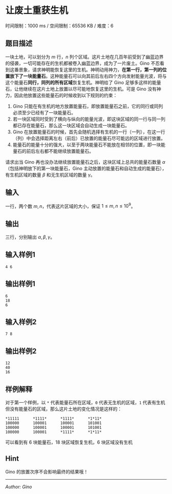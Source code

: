 # 让废土重获生机

时间限制：1000 ms / 空间限制：65536 KB / 难度：6

## 题目描述

一块土地，可以划分为 $m$ 行，$n$ 列个区域。这片土地在几百年前受到了幽蓝边界的侵袭，一切可能存在的生机都被卷入幽蓝边界，成为了一片废土。Gino 不忍看到这番景象，请求神明能恢复这里的生机。神明动用神力，**在第一行，第一列的位置放下了一块能量石**。这种能量石可以向其前后左右四个方向发射能量光波，将与这个能量石**同行，同列的所有区域**恢复生机。神明给了 Gino 足够多这样的能量石，让他继续在这片土地上放置以尽可能地恢复这里的生机。可是 Gino 没有神力，因此他放置这些能量石的时候收到以下规则的约束：

1. Gino 只能在有生机的地方放置能量石，即放置能量石之前，它的同行或同列必须至少已经有了一块能量石。
2. 若一块区域同时受到了横向与纵向的能量光波，即这块区域的同一行与同一列都已存在能量石，那么这一块区域会自动生成一块能量石。
3. Gino 在放置能量石的时候，首先会随机选择有生机的一行（一列），在这一行（列）中会选择距离左右（前后）已放置的能量石尽可能远的区域进行放置。
4. 能量石的能量十分的强大，以至于两块能量石不能放在相邻的位置，即一块能量石的前后左右都不能继续放置能量石。

请求出当 Gino 再也没办法继续放置能量石之后，这块区域上总共的能量石数量 $\alpha$（包括神明放下的第一块能量石，Gino 主动放置的能量石和自动生成的能量石），有生机区域的数量 $\beta$ 和无生机区域的数量 $\gamma$。

## 输入

一行，两个数 $m, n$，代表这片区域的大小，保证 $1 \le m, n \le 10^9$。

## 输出

三行，分别输出 $\alpha, \beta, \gamma$。

## 输入样例1

    4 6

## 输出样例1

    6
    18
    6

## 输入样例2

    7 8

## 输出样例2

    12
    40
    16

## 样例解释

对于第一个样例，以 `*` 代表能量石所在区域，`0` 代表无生机的区域，`1` 代表有生机但没有能量石的区域，那么这片土地的变化情况是这样的：

    *11111      *1111*      *1111*      *1*11*
    100000      100001      100001      101001
    100000      100001      100001      101001
    100000      100001      *1111*      *1*11*

可以看到有 $6$ 块能量石，$18$ 块区域恢复生机，$6$ 块区域没有生机

## Hint

Gino 的放置次序不会影响最终的结果哦！

---
*Author: Gino*
